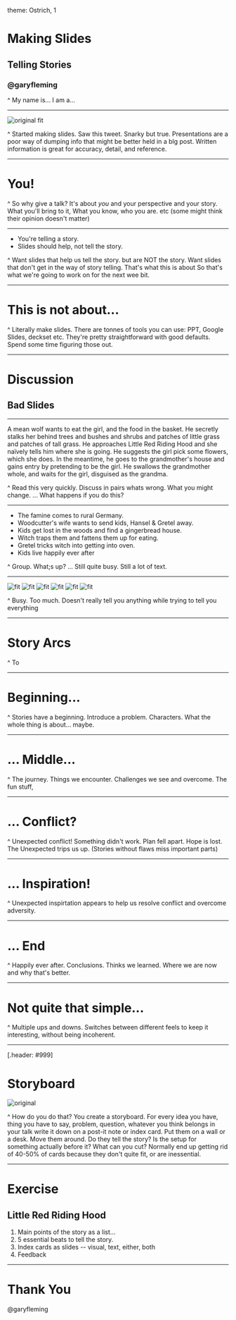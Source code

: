 theme: Ostrich, 1

# Making Slides
## Telling Stories

### @garyfleming

^ My name is... I am a...

---

![original fit](images/story.png)

^ Started making slides. Saw this tweet.
Snarky but true.
Presentations are a poor way of dumping info that might be better held in a blg post. Written information is great for accuracy, detail, and reference.

---

# You!

^ So why give a talk?
It's about *you* and your perspective and your story. What you'll bring to it, What you know, who you are. etc
(some might think their opinion doesn't matter)

---

* You're telling a story.
* Slides should help, not tell the story.

^  Want slides that help us tell the story. but are NOT the story.
Want slides that don't get in the way of story telling. That's what this is about
So that's what we're going to work on for the next wee bit.

---

# This is not about...

^ Literally make slides. There are tonnes of tools you can use: PPT, Google Slides, deckset etc. They're pretty straightforward with good defaults. Spend some time figuring those out.

---

# Discussion
## Bad Slides

---

A mean wolf wants to eat the girl, and the food in the basket. He secretly stalks her behind trees and bushes and shrubs and patches of little grass and patches of tall grass. He approaches Little Red Riding Hood and she naïvely tells him where she is going. He suggests the girl pick some flowers, which she does. In the meantime, he goes to the grandmother's house and gains entry by pretending to be the girl. He swallows the grandmother whole, and waits for the girl, disguised as the grandma.

^ Read this very quickly. Discuss in pairs whats wrong. What you might change.
... What happens if you do this?

---

* The famine comes to rural Germany.
* Woodcutter's wife wants to send kids, Hansel & Gretel away.
* Kids get lost in the woods and find a gingerbread house.
* Witch traps them and fattens them up for eating.
* Gretel tricks witch into getting into oven.
* Kids live happily ever after

^ Group. What;s up?
... Still quite busy. Still a lot of text.

---

![fit](images/hansel-gretel-1.jpg)
![fit](images/hansel-gretel-2.jpg)
![fit](images/hansel-gretel-3.jpg)
 ![fit](images/hansel-gretel-4.jpg)
 ![fit](images/hansel-gretel-5.jpg)
 ![fit](images/hansel-gretel-6.jpg)

^ Busy. Too much. Doesn't really tell you anything while trying to tell you everything

---

# Story Arcs

^ To

---

# Beginning...

^ Stories have a beginning. Introduce a problem. Characters. What the whole thing is about... maybe.

---

# ... Middle...

^ The journey. Things we encounter. Challenges we see and overcome. The fun stuff,

---

# ... Conflict?

^ Unexpected conflict! Something didn't work. Plan fell apart. Hope is lost. The Unexpected trips us up. (Stories without flaws miss important parts)

---

# ... Inspiration!

^ Unexpected inspirtation appears to help us resolve conflict and overcome adversity.

---

# ... End

^ Happily ever after. Conclusions. Thinks we learned. Where we are now and why that's better.

---

# Not quite that simple...

^ Multiple ups and downs. Switches between different feels to keep it interesting, without being incoherent.

---

[.header: #999]

# Storyboard

![original](images/storyboard.jpg)


^ How do you do that? You create a storyboard. For every idea you have, thing you have to say, problem, question, whatever you think belongs in your talk write it down on a post-it note or index card.
Put them on a wall or a desk.
Move them around. Do they tell the story? Is the setup for something actually before it? What can you cut?
Normally end up getting rid of 40-50% of cards because they don't quite fit, or are inessential.

---

# Exercise
## Little Red Riding Hood

1. Main points of the story as a list...
2. 5 essential beats to tell the story.
3. Index cards as slides -- visual, text, either, both
4. Feedback

---

# Thank You

@garyfleming
